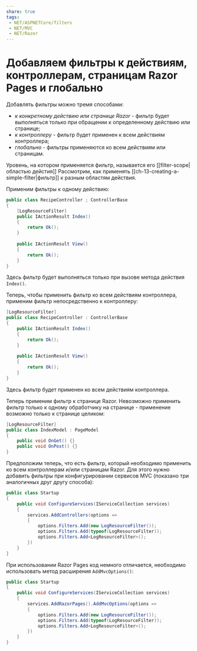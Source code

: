 ```yaml
---
share: true
tags:
 - NET/ASPNETCore/filters
 - NET/MVC
 - NET/Razor
---
```

# Добавляем фильтры к действиям, контроллерам, страницам Razor Pages и глобально
Добавлять фильтры можно тремя способами:
- *к конкретному действию или странице Razor* - фильтр будет выполняться только при обращении к определенному действию или странице;
- *к контроллеру* - фильтр будет применен к всем действиям контроллера;
- *глобально* - фильтры применяются ко всем действиям или страницам.

Уровень, на котором применяется фильтр, называется его [[filter-scope|областью дейстия]]
Рассмотрим, как применять [[ch-13-creating-a-simple-filter|фильтр]] к разным областям действия.

Применим фильтры к одному действию:
```csharp
public class RecipeController ; ControllerBase
{
	[LogResourceFilter]
	public IActionResult Index()
	{
		return Ok();
	}
	
	public IActionResult View()
	{
		return Ok();
	}
}
```
Здесь фильтр будет выполняться только при вызове метода действия `Index()`.

Теперь, чтобы применить фильтр ко всем действиям контроллера, применим фильтр непосредственно к контроллеру:
```csharp
[LogResourceFilter]
public class RecipeController : ControllerBase
{
	public IActionResult Index()
	{
		return Ok();
	}
	
	public IActionResult View()
	{
		return Ok();
	}
}
```
Здесь фильтр будет применен ко всем действиям контроллера.

Теперь применим фильтр к странице Razor. Невозможно применить фильтр только к одному обработчику на странице - применение возможно только к странице целиком:
```csharp
[LogResourceFilter]
public class IndexModel : PageModel
{
	public void OnGet() {}
	public void OnPost() {}
}
```

Предположим теперь, что есть фильтр, который необходимо применить ко всем контроллерам и/или страницам Razor. Для этого нужно добавить фильтры при конфигурировании сервисов MVC (показано три аналогичных друг другу способа):
```csharp
public class Startup
{
	public void ConfigureServices(IServiceCollection services)
	{
		services.AddControllers(options =>
		{
			options.Filters.Add(new LogResourceFilter());
			options.Filters.Add(typeof(LogResourceFilter));
			options.Filters.Add<LogResourceFilter>();
		})
	}
}
```

При использовании Razor Pages код немного отличается, необходимо использовать метод расширения `AddMvcOptions()`:
```csharp
public class Startup
{
	public void ConfigureServices(IServiceCollection services)
	{
		services.AddRazorPages().AddMvcOptions(options =>
		{
			options.Filters.Add(new LogResourceFilter());
			options.Filters.Add(typeof(LogResourceFilter));
			options.Filters.Add<LogResourceFilter>();
		})
	}
}
```
